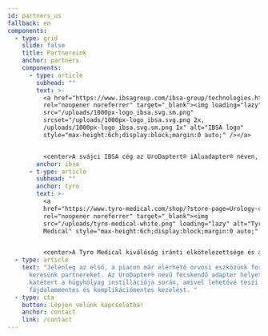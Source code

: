 ```yaml
---
id: partners_us
fallback: en
components:
  - type: grid
    slide: false
    title: Partnereink
    anchor: partners
    components:
      - type: article
        subhead: ""
        text: >-
          <a href="https://www.ibsagroup.com/ibsa-group/technologies.html"
          rel="noopener noreferrer" target="_blank"><img loading="lazy"
          src="/uploads/1000px-logo_ibsa.svg.sm.png"
          srcset="/uploads/1000px-logo_ibsa.svg.png 2x,
          /uploads/1000px-logo_ibsa.svg.sm.png 1x" alt="IBSA logo"
          style="max-height:6ch;display:block;margin:0 auto;" /></a>


          <center>A svájci IBSA cég az UroDaptert® iAluadapter® néven, a húgyhólyag feltöltésére szolgáló gyógyszerükkel, az iAluRil®-lal együtt csomagolva hozza forgalomba. Az iAluadapter® 85 országban elérhető.</center>
        anchor: ibsa
      - t-ype: article
        subhead: ""
        anchor: tyro
        text: >-
          <a
          href="https://www.tyro-medical.com/shop/?store-page=Urology-c156988914"
          rel="noopener noreferrer" target="_blank"><img
          src="/uploads/tyro-medical-white.png" loading="lazy" alt="Tyro
          Medical" style="max-height:6ch;display:block;margin:0 auto;" /></a>


          <center>A Tyro Medical kiválóság iránti elkötelezettsége és az egészségügyi környezet mélyreható ismerete tökéletes partnerré teszi őket számunkra. Elosztási csatornáik, szoros kapcsolataik az egészségügyi szolgáltatókkal és átfogó piaci stratégiáik lehetővé teszik számunkra, hogy hatékonyan kommunikáljuk az UroDapter® egyedülálló előnyeit és képességeit az egészségügyi szakemberek és a betegek számára szerte az Egyesült Államokban.</center>
  - type: article
    text: "Jelenleg az első, a piacon már elérhető orvosi eszközünk forgalmazásához
      keresünk partnereket. Az UroDapter® nevű fecskendő adapter helyettesíti a
      katétert a húgyhólyag instillációja során, amivel lehetővé teszi a
      fájdalommentes és komplikációmentes kezelést. "
  - type: cta
    button: Lépjen velünk kapcsolatba!
    anchor: contact
    link: /contact
---
```

